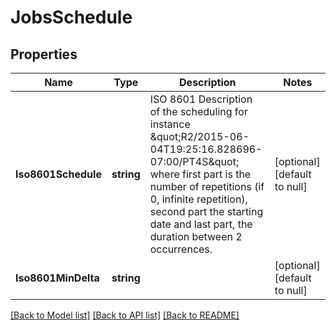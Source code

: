# JobsSchedule

## Properties
Name | Type | Description | Notes
------------ | ------------- | ------------- | -------------
**Iso8601Schedule** | **string** | ISO 8601 Description of the scheduling for instance \&quot;R2/2015-06-04T19:25:16.828696-07:00/PT4S\&quot; where first part is the number of repetitions (if 0, infinite repetition),  second part the starting date and last part, the duration between 2 occurrences. | [optional] [default to null]
**Iso8601MinDelta** | **string** |  | [optional] [default to null]

[[Back to Model list]](../../README.md#documentation-for-models) [[Back to API list]](../../README.md#documentation-for-api-endpoints) [[Back to README]](../../README.md)


